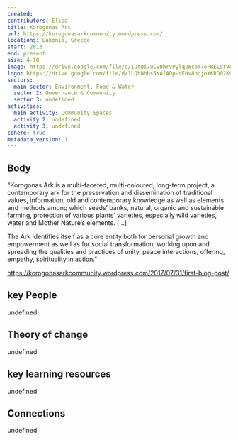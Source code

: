 ```yaml
---
created:
contributors: Elisa
title: Korogonas Arc
url: https://korogonasarkcommunity.wordpress.com/
locations: Lakonia, Greece
start: 2013
end: present
size: 4-10
image: https://drive.google.com/file/d/1utQi7uCv0hrvPylq2Wcom7oFRELStVoE/view?usp=drive_link
logo: https://drive.google.com/file/d/1LQhNbbs5KAfADp-sEHv8hqjoYKRD02K9/view?usp=drive_link
sectors:
  main sector: Environment, Food & Water
  sector 2: Governance & Community
  sector 3: undefined
activities: 
  main activity: Community Spaces
  activity 2: undefined
  activity 3: undefined
cohere: true
metadata_version: 1
---
```



## Body

"Korogonas Ark is a multi-faceted, multi-coloured, long-term project, a contemporary ark for the preservation and dissemination of traditional values, information, old and contemporary knowledge as well as elements and methods among which seeds’ banks, natural, organic and sustainable farming, protection of various plants’ varieties,  especially wild varieties, water and Mother Nature’s elements. [...]

The Ark identifies itself as a core entity both for personal growth and empowerment as well as for social transformation, working upon and spreading the qualities and practices of unity, peace interactions,  offering, empathy, spirituality in action."

https://korogonasarkcommunity.wordpress.com/2017/07/31/first-blog-post/

## key People

undefined

## Theory of change

undefined

## key learning resources

undefined

## Connections

undefined


